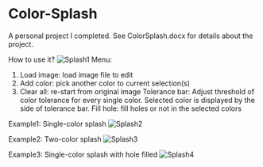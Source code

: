 # Color-Splash
A personal project I completed. See ColorSplash.docx for details about the project.

How to use it?
![Splash1](https://github.com/user-attachments/assets/c7adaaa0-c530-4772-a774-21ec153392f5)
Menu:
1.	Load image: load image file to edit
2.	Add color: pick another color to current selection(s)
3.	Clear all: re-start from original image
Tolerance bar: Adjust threshold of color tolerance for every single color. Selected color is displayed by the side of tolerance bar.
Fill hole: fill holes or not in the selected colors

Example1: Single-color splash
![Splash2](https://github.com/user-attachments/assets/d68c22fb-8da0-4e57-acf6-6e5b3ff4f6b7)

Example2: Two-color splash
![Splash3](https://github.com/user-attachments/assets/0b815125-d32a-4142-a9d8-48b7acbe27d6)

Example3: Single-color splash with hole filled
![Splash4](https://github.com/user-attachments/assets/6ab518af-0146-4453-b34c-f8356fd2e269)
